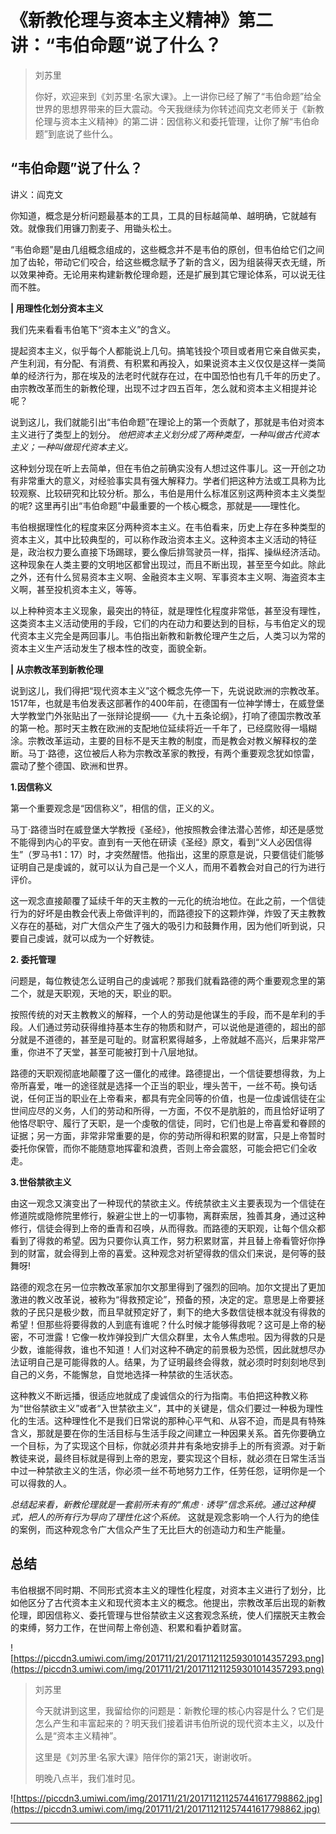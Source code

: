 # 《新教伦理与资本主义精神》第二讲：“韦伯命题”说了什么？

> 刘苏里
> 
> 你好，欢迎来到《刘苏里·名家大课》。上一讲你已经了解了“韦伯命题”给全世界的思想界带来的巨大震动。今天我继续为你转述阎克文老师关于《新教伦理与资本主义精神》的第二讲：因信称义和委托管理，让你了解“韦伯命题”到底说了些什么。

## “韦伯命题”说了什么？

讲义：阎克文

你知道，概念是分析问题最基本的工具，工具的目标越简单、越明确，它就越有效。就像我们用镰刀割麦子、用锄头松土。

“韦伯命题”是由几组概念组成的，这些概念并不是韦伯的原创，但韦伯给它们之间加了齿轮，带动它们咬合，给这些概念赋予了新的含义，因为组装得天衣无缝，所以效果神奇。无论用来构建新教伦理命题，还是扩展到其它理论体系，可以说无往而不胜。

 **| 用理性化划分资本主义**

我们先来看看韦伯笔下“资本主义”的含义。

提起资本主义，似乎每个人都能说上几句。搞笔钱投个项目或者用它亲自做买卖，产生利润，有分配、有消费、有积累和再投入，如果说资本主义仅仅是这样一类简单的经济行为，那在埃及的法老时代就存在过，在中国恐怕也有几千年的历史了。由宗教改革而生的新教伦理，出现不过才四五百年，怎么就和资本主义相提并论呢？

说到这儿，我们就能引出“韦伯命题”在理论上的第一个贡献了，那就是韦伯对资本主义进行了类型上的划分。 *他把资本主义划分成了两种类型，一种叫做古代资本主义；一种叫做现代资本主义。*

这种划分现在听上去简单，但在韦伯之前确实没有人想过这件事儿。这一开创之功有非常重大的意义，对经验事实具有强大解释力。学者们把这种方法或工具称为比较观察、比较研究和比较分析。那么，韦伯是用什么标准区别这两种资本主义类型的呢? 这里再引出“韦伯命题”中最重要的一个核心概念，那就是——理性化。

韦伯根据理性化的程度来区分两种资本主义。在韦伯看来，历史上存在多种类型的资本主义，其中比较典型的，可以称作政治资本主义。这种资本主义活动的特征是，政治权力要么直接下场踢球，要么像后排驾驶员一样，指挥、操纵经济活动。这种现象在人类主要的文明地区都曾出现过，而且不断出现，甚至至今如此。除此之外，还有什么贸易资本主义啊、金融资本主义啊、军事资本主义啊、海盗资本主义啊，甚至投机资本主义，等等。

以上种种资本主义现象，最突出的特征，就是理性化程度非常低，甚至没有理性，这类资本主义活动使用的手段，它们的内在动力和要达到的目标，与韦伯定义的现代资本主义完全是两回事儿。韦伯指出新教和新教伦理产生之后，人类习以为常的资本主义生产活动发生了根本性的改变，面貌全新。

 **| 从宗教改革到新教伦理**

说到这儿，我们得把“现代资本主义”这个概念先停一下，先说说欧洲的宗教改革。1517年，也就是韦伯发表这部著作的400年前，在德国有一位神学博士，在威登堡大学教堂门外张贴出了一张辩论提纲——《九十五条论纲》，打响了德国宗教改革的第一枪。那时天主教在欧洲的支配地位延续将近一千年了，已经腐败得一塌糊涂。宗教改革运动，主要的目标不是天主教的制度，而是教会对教义解释权的垄断。马丁·路德，这位被后人称为宗教改革家的教授，有两个重要观念犹如惊雷，震动了整个德国、欧洲和世界。

 **1.因信称义**

第一个重要观念是“因信称义”，相信的信，正义的义。

马丁·路德当时在威登堡大学教授《圣经》，他按照教会律法潜心苦修，却还是感觉不能得到内心的平安。直到有一天他在研读《圣经》原文，看到“义人必因信得生”（罗马书1：17）时，才突然醒悟。他指出，这里的原意是说，只要信徒们能够证明自己是虔诚的，就可以认为自己是一个义人，而用不着教会对自己的行为进行评价。

这一观念直接颠覆了延续千年的天主教的一元化的统治地位。在此之前，一个信徒行为的好坏是由教会代表上帝做评判的，而路德投下的这颗炸弹，炸毁了天主教教义存在的基础，对广大信众产生了强大的吸引力和鼓舞作用，因为他们听到说，只要自己虔诚，就可以成为一个好教徒。

 **2. 委托管理**

问题是，每位教徒怎么证明自己的虔诚呢？那我们就看路德的两个重要观念里的第二个，就是天职观，天地的天，职业的职。

按照传统的对天主教教义的解释，一个人的劳动是他谋生的手段，而不是牟利的手段。人们通过劳动获得维持基本生存的物质和财产，可以说他是道德的，超出的部分就是不道德的，甚至是可耻的。财富积累得越多，上帝就越不高兴，后果非常严重，你进不了天堂，甚至可能被打到十八层地狱。

路德的天职观彻底地颠覆了这一僵化的戒律。路德提出，一个信徒要想得救，为上帝所喜爱，唯一的途径就是选择一个正当的职业，埋头苦干，一丝不苟。换句话说，任何正当的职业在上帝看来，都具有完全同等的价值，也是一位虔诚信徒在尘世间应尽的义务，人们的劳动和所得，一方面，不仅不是肮脏的，而且恰好证明了他恪尽职守、履行了天职，是一个虔敬的信徒，同时，它们也是上帝喜爱和眷顾的证据；另一方面，非常非常重要的是，你的劳动所得和积累的财富，只是上帝暂时委托你保管，而你不能随意地挥霍和浪费，否则上帝会震怒，可能会把它们全收走。

 **3.世俗禁欲主义**

由这一观念又演变出了一种现代的禁欲主义。传统禁欲主义主要表现为一个信徒在修道院或隐修院里修行，躲避尘世上的一切事物，离群索居，独善其身，通过这种修行，信徒会得到上帝的垂青和召唤，从而得救。而路德的天职观，让每个信众都看到了得救的希望。因为只要你认真工作，努力积累财富，并且替上帝看管好你挣到的财富，就会得到上帝的喜爱。这种观念对祈望得救的信众们来说，是何等的鼓舞呀!

路德的观念在另一位宗教改革家加尔文那里得到了强烈的回响。加尔文提出了更加激进的教义改革说，被称为“得救预定论”，预备的预，决定的定。意思是上帝要拯救的子民只是极少数，而且早就预定好了，剩下的绝大多数信徒根本就没有得救的希望！但那些将要得救的人到底有谁呢？什么时候才能够得救呢？这可是上帝的秘密，不可泄露！它像一枚炸弹投到广大信众群里，太令人焦虑啦。因为得救的只是少数，谁能得救，谁也不知道！人们对这种不确定的前景极为恐慌，因此就想尽办法证明自己是可能得救的人。结果，为了证明最终会得救，就必须时时刻刻地尽到自己的义务，不能懈怠，自觉地选择一种禁欲的生活状态。

这种教义不断远播，很适应地就成了虔诚信众的行为指南。韦伯把这种教义称为“世俗禁欲主义”或者“入世禁欲主义”，其中的关键是，信众们要过一种极为理性化的生活。这种理性化不是我们日常说的那种心平气和、从容不迫，而是具有特殊含义，那就是要在你的生活目标与生活手段之间建立一种因果关系。首先你要确立一个目标，为了实现这个目标，你就必须井井有条地安排手上的所有资源。对于新教徒来说，最终目标就是得到上帝的恩宠，要实现这个目标，就必须在日常生活当中过一种禁欲主义的生活，你必须一丝不苟地努力工作，任劳任怨，证明你是一个可以得救的人。

 *总结起来看，新教伦理就是一套前所未有的“焦虑 · 诱导”信念系统。通过这种模式，把人的所有行为导向了理性化这个系统。* 这就是观念影响一个人行为的绝佳的案例，而这种观念令广大信众产生了无比巨大的创造动力和生产能量。

## 总结

韦伯根据不同时期、不同形式资本主义的理性化程度，对资本主义进行了划分，比如他区分了古代资本主义和现代资本主义的概念。他提出，宗教改革后出现的新教伦理，即因信称义、委托管理与世俗禁欲主义这套观念系统，使人们摆脱天主教会的束缚，努力工作，在世间帮上帝创造、积累和看护着财富。

![https://piccdn3.umiwi.com/img/201711/21/201711211259301014357293.png](https://piccdn3.umiwi.com/img/201711/21/201711211259301014357293.png)

> 刘苏里
> 
> 今天就讲到这里，我留给你的问题是：新教伦理的核心内容是什么？它们是怎么产生和丰富起来的？明天我们接着讲韦伯所说的现代资本主义，以及什么是“资本主义精神”。
> 
> 这里是《刘苏里·名家大课》陪伴你的第21天，谢谢收听。
> 
> 明晚八点半，我们准时见。

![https://piccdn3.umiwi.com/img/201711/21/201711211257441617798862.jpg](https://piccdn3.umiwi.com/img/201711/21/201711211257441617798862.jpg)

---
